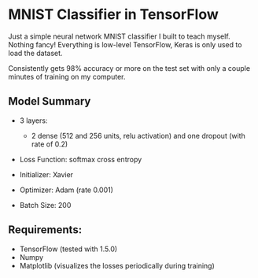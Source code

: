 # MNIST Classifier in TensorFlow

Just a simple neural network MNIST classifier I built to teach myself. Nothing fancy! Everything is low-level TensorFlow, Keras is only used to load the dataset.

Consistently gets 98% accuracy or more on the test set with only a couple minutes of training on my computer.

## Model Summary

- 3 layers:
  - 2 dense (512 and 256 units, relu activation) and one dropout (with rate of 0.2)

- Loss Function: softmax cross entropy
- Initializer: Xavier
- Optimizer: Adam (rate 0.001)
- Batch Size: 200


## Requirements:

- TensorFlow (tested with 1.5.0)
- Numpy
- Matplotlib (visualizes the losses periodically during training)

